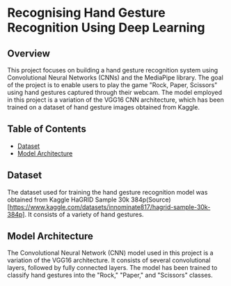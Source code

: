 # Recognising Hand Gesture Recognition Using Deep Learning

## Overview

This project focuses on building a hand gesture recognition system using Convolutional Neural Networks (CNNs) and the MediaPipe library. The goal of the project is to enable users to play the game "Rock, Paper, Scissors" using hand gestures captured through their webcam. The model employed in this project is a variation of the VGG16 CNN architecture, which has been trained on a dataset of hand gesture images obtained from Kaggle.

## Table of Contents

- [Dataset](#dataset)
- [Model Architecture](#model-architecture)

## Dataset
The dataset used for training the hand gesture recognition model was obtained from Kaggle HaGRID Sample 30k 384p(Source)[https://www.kaggle.com/datasets/innominate817/hagrid-sample-30k-384p]. It consists of a variety of hand gestures. 

## Model Architecture
The Convolutional Neural Network (CNN) model used in this project is a variation of the VGG16 architecture. It consists of several convolutional layers, followed by fully connected layers. The model has been trained to classify hand gestures into the "Rock," "Paper," and "Scissors" classes.
